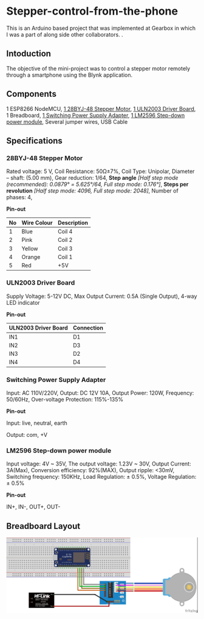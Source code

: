 # Stepper-control-from-the-phone
This is an Arduino based project that was implemented at Gearbox in which I was a part of along side other collaborators. .

## Intoduction
The objective of the mini-project was to control a stepper motor remotely through a smartphone using the Blynk application.

## Components
1 ESP8266 NodeMCU,
[1 28BYJ-48 Stepper Motor](#28BYJ-48-stepper-motor),
[1 ULN2003 Driver Board](#ULN2003-Driver-Board),
1 Breadboard,
[1 Switching Power Supply Adapter](#Switching-Power-Supply-Adapter),
[1 LM2596 Step-down power module](#LM2596-Step-down-power-module),
Several jumper wires,
USB Cable

## Specifications
### 28BYJ-48 Stepper Motor
Rated voltage:	5 V,
Coil Resistance:	50Ω±7%,
Coil Type:	Unipolar,
Diameter – shaft:	(5.00 mm),
Gear reduction:	1/64, 
**Step angle** *[Half step mode (recommended): 0.0879° = 5.625°/64,
Full step mode: 0.176°]*,
**Steps per revolution**	*[Half step mode: 4096, 
Full step mode: 2048]*,
Number of phases:	4,

**Pin-out**

No | Wire Colour | Description
---|---|---
1 | Blue | Coil 4
2 | Pink | Coil 2
3 | Yellow | Coil 3
4 | Orange | Coil 1
5 | Red | +5V

### ULN2003 Driver Board
Supply Voltage: 5-12V DC,
Max Output Current: 0.5A (Single Output),
4-way LED indicator

**Pin-out**

ULN2003 Driver Board	| Connection
---|---
IN1|D1
IN2|D3
IN3|D2
IN4|D4

### Switching Power Supply Adapter
Input: AC 110V/220V,
Output: DC 12V 10A,
Output Power: 120W,
Frequency: 50/60Hz,
Over-voltage Protection: 115%-135%

**Pin-out**

Input: live, neutral, earth

Output: com, +V

### LM2596 Step-down power module
Input voltage: 4V ~ 35V,
The output voltage: 1.23V ~ 30V,
Output Current: 3A(Max),
Conversion efficiency: 92%(MAX),
Output ripple: <30mV,
Switching frequency: 150KHz,
Load Regulation: ± 0.5%,
Voltage Regulation: ± 0.5%

**Pin-out**

IN+, IN-, OUT+, OUT-

## Breadboard Layout
![breadboard layout](Fritzing/Stepper%20with%20Blynk_bb.jpg)
